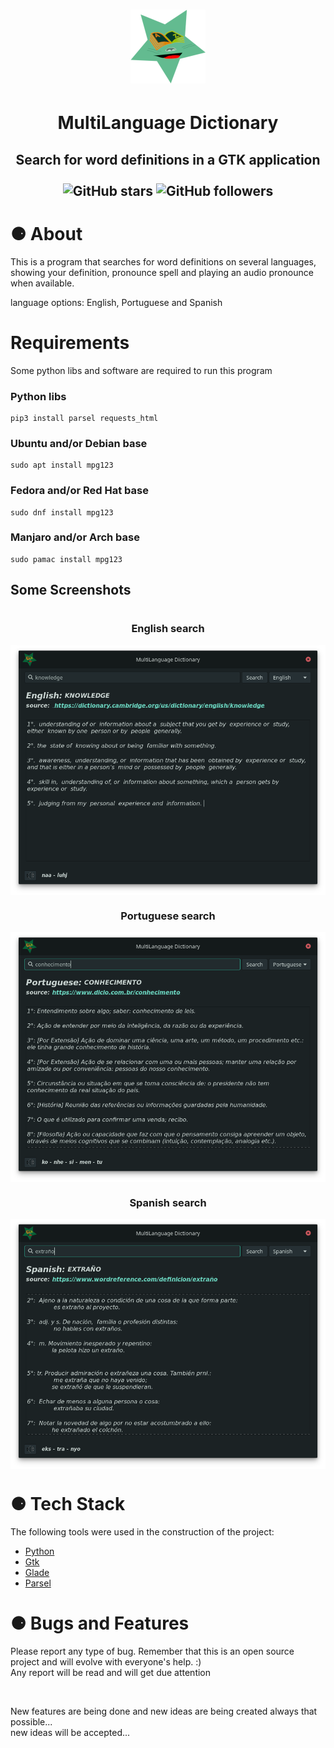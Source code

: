 <h1 align="center">
  <img alt="icon" src="./media/window_icon_120-118.png">
</h1>
<h1 align="center">MultiLanguage Dictionary</h1>
<h2 align="center" >
Search for word definitions in a GTK application <br><br>
    <img alt="GitHub stars" src="https://img.shields.io/github/stars/PabloEmidio/MultiLanguage-Dictionay?style=social">
    <img alt="GitHub followers" src="https://img.shields.io/github/followers/PabloEmidio?label=Follow%20me&style=social">
</h2>


# ⚈ About
This is a program that searches for word definitions on several languages, showing your definition, pronounce spell and playing an audio pronounce when available. 

language options: English, Portuguese and Spanish

# Requirements

Some python libs and software are required to run this program

### Python libs

```
pip3 install parsel requests_html 
```

### Ubuntu and/or Debian base
```
sudo apt install mpg123
```

### Fedora and/or Red Hat base
```
sudo dnf install mpg123
```

### Manjaro and/or Arch base
```
sudo pamac install mpg123 
```



## Some Screenshots
<h1 align="center">
  <h3 align="center">English search</h3>
  <img align="center" src=".images/search_english.png"><br>
  <h3 align="center">Portuguese search</h3>
  <img align="center" src=".images/search_portuguese.png"><br>
  <h3 align="center">Spanish search</h3>
  <img align="center" src=".images/search_spanish.png" ><br>
</h1>



# ⚈ Tech Stack

The following tools were used in the construction of the project:

- [Python](https://www.python.org/)
- [Gtk](https://www.gtk.org/)
- [Glade](https://glade.gnome.org/)
- [Parsel](https://pypi.org/project/parsel/)

<h1>⚈ Bugs and Features</h1>
<p>
Please report any type of bug. Remember that this is an open source project and will evolve with everyone's help. :)<br>
Any report will be read and will get due attention
</p><br>
<p>
New features are being done and new ideas are being created always that possible...<br>
new ideas will be accepted...
</p>
